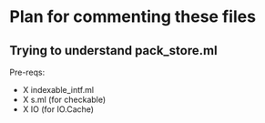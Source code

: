 # Plan for commenting these files

## Trying to understand pack_store.ml

Pre-reqs:

* X indexable_intf.ml
* X s.ml (for checkable)
* X IO (for IO.Cache)
